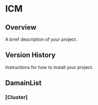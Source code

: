# ICM

## Overview

A brief description of your project.

## Version History

Instructions for how to install your project.

## DamainList
### [Cluster] 

